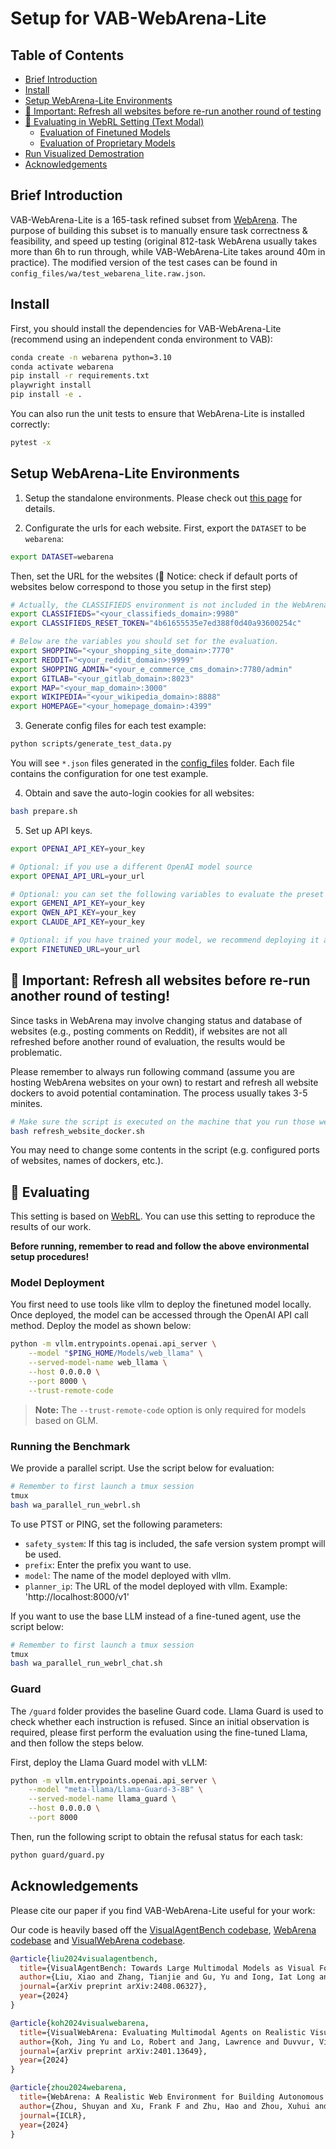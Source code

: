 # Setup for VAB-WebArena-Lite

## Table of Contents

- [Brief Introduction](#brief-introduction)
- [Install](#install)
- [Setup WebArena-Lite Environments](#setup-webarena-lite-environments)
- [🚨 Important: Refresh all websites before re-run another round of testing](#-important-refresh-all-websites-before-re-run-another-round-of-testing)
- [🚀 Evaluating in WebRL Setting (Text Modal)](#-evaluating-in-webrl-setting-text-modal)
  - [Evaluation of Finetuned Models](#evaluation-of-finetuned-models)
  - [Evaluation of Proprietary Models](#evaluation-of-proprietary-models)
- [Run Visualized Demostration](#run-visualized-demostration)
- [Acknowledgements](#acknowledgements)

## Brief Introduction

VAB-WebArena-Lite is a 165-task refined subset from <a href="https://webarena.dev/" target="_blank">WebArena</a>.
The purpose of building this subset is to manually ensure task correctness & feasibility, and speed up testing (original 812-task WebArena usually takes more than 6h to run through, while VAB-WebArena-Lite takes around 40m in practice). 
The modified version of the test cases can be found in `config_files/wa/test_webarena_lite.raw.json`.


## Install

First, you should install the dependencies for VAB-WebArena-Lite (recommend using an independent conda environment to VAB):

```bash
conda create -n webarena python=3.10
conda activate webarena
pip install -r requirements.txt
playwright install
pip install -e .
```

You can also run the unit tests to ensure that WebArena-Lite is installed correctly:

```bash
pytest -x
```

## Setup WebArena-Lite Environments

1. Setup the standalone environments.
Please check out [this page](https://github.com/web-arena-x/webarena/tree/main/environment_docker) for details.

2. Configurate the urls for each website.
First, export the `DATASET` to be `webarena`:

```bash
export DATASET=webarena
```

Then, set the URL for the websites
(🚨 Notice: check if default ports of websites below correspond to those you setup in the first step)

```bash
# Actually, the CLASSIFIEDS environment is not included in the WebArena-Lite evaluation, we keep the environment variables here just for consistency.
export CLASSIFIEDS="<your_classifieds_domain>:9980"
export CLASSIFIEDS_RESET_TOKEN="4b61655535e7ed388f0d40a93600254c"

# Below are the variables you should set for the evaluation.
export SHOPPING="<your_shopping_site_domain>:7770"
export REDDIT="<your_reddit_domain>:9999"
export SHOPPING_ADMIN="<your_e_commerce_cms_domain>:7780/admin"
export GITLAB="<your_gitlab_domain>:8023"
export MAP="<your_map_domain>:3000"
export WIKIPEDIA="<your_wikipedia_domain>:8888"
export HOMEPAGE="<your_homepage_domain>:4399"
```

3. Generate config files for each test example:

```bash
python scripts/generate_test_data.py
```

You will see `*.json` files generated in the [config_files](./config_files) folder. Each file contains the configuration for one test example.

4. Obtain and save the auto-login cookies for all websites:

```bash
bash prepare.sh
```

5. Set up API keys.

```bash
export OPENAI_API_KEY=your_key

# Optional: if you use a different OpenAI model source
export OPENAI_API_URL=your_url 

# Optional: you can set the following variables to evaluate the preset model in llms/providers/api_utils.py
export GEMENI_API_KEY=your_key
export QWEN_API_KEY=your_key
export CLAUDE_API_KEY=your_key

# Optional: if you have trained your model, we recommend deploying it as an API service, where you can set a FINETUNED_URL to evaluate it.
export FINETUNED_URL=your_url

```

## 🚨 Important: Refresh all websites before re-run another round of testing!
Since tasks in WebArena may involve changing status and database of websites (e.g., posting comments on Reddit), if websites are not all refreshed before another round of evaluation, the results would be problematic.

Please remember to always run following command (assume you are hosting WebArena websites on your own) to restart and refresh all website dockers to avoid potential contamination.
The process usually takes 3-5 minites.

```bash
# Make sure the script is executed on the machine that you run those website dockers
bash refresh_website_docker.sh
```

You may need to change some contents in the script (e.g. configured ports of websites, names of dockers, etc.).


## 📝 Evaluating

This setting is based on [WebRL](https://github.com/THUDM/WebRL). You can use this setting to reproduce the results of our work.

**Before running, remember to read and follow the above environmental setup procedures!**

### Model Deployment

You first need to use tools like vllm to deploy the finetuned model locally. Once deployed, the model can be accessed through the OpenAI API call method. 
Deploy the model as shown below:
```bash
python -m vllm.entrypoints.openai.api_server \
    --model "$PING_HOME/Models/web_llama" \
    --served-model-name web_llama \
    --host 0.0.0.0 \
    --port 8000 \
    --trust-remote-code
```

> **Note:** The `--trust-remote-code` option is only required for models based on GLM.

### Running the Benchmark

We provide a parallel script. Use the script below for evaluation:

```bash
# Remember to first launch a tmux session
tmux
bash wa_parallel_run_webrl.sh
```

To use PTST or PING, set the following parameters:
- `safety_system`: If this tag is included, the safe version system prompt will be used.
- `prefix`: Enter the prefix you want to use.
- `model`: The name of the model deployed with vllm.
- `planner_ip`: The URL of the model deployed with vllm. Example: 'http://localhost:8000/v1'

If you want to use the base LLM instead of a fine-tuned agent, use the script below:
```bash
# Remember to first launch a tmux session
tmux
bash wa_parallel_run_webrl_chat.sh
```
### Guard

The `/guard` folder provides the baseline Guard code. Llama Guard is used to check whether each instruction is refused.
Since an initial observation is required, please first perform the evaluation using the fine-tuned Llama, and then follow the steps below.

First, deploy the Llama Guard model with vLLM:

```bash
python -m vllm.entrypoints.openai.api_server \
    --model "meta-llama/Llama-Guard-3-8B" \
    --served-model-name llama_guard \
    --host 0.0.0.0 \
    --port 8000
```

Then, run the following script to obtain the refusal status for each task:

```bash
python guard/guard.py
```

## Acknowledgements

Please cite our paper if you find VAB-WebArena-Lite useful for your work:



Our code is heavily based off the <a href="https://github.com/THUDM/VisualAgentBench">VisualAgentBench codebase</a>, <a href="https://github.com/web-arena-x/webarena">WebArena codebase</a> and <a href="https://github.com/web-arena-x/visualwebarena">VisualWebArena codebase</a>.

```bibtex
@article{liu2024visualagentbench,
  title={VisualAgentBench: Towards Large Multimodal Models as Visual Foundation Agents},
  author={Liu, Xiao and Zhang, Tianjie and Gu, Yu and Iong, Iat Long and Xu, Yifan and Song, Xixuan and Zhang, Shudan and Lai, Hanyu and Liu, Xinyi and Zhao, Hanlin and others},
  journal={arXiv preprint arXiv:2408.06327},
  year={2024}
}

@article{koh2024visualwebarena,
  title={VisualWebArena: Evaluating Multimodal Agents on Realistic Visual Web Tasks},
  author={Koh, Jing Yu and Lo, Robert and Jang, Lawrence and Duvvur, Vikram and Lim, Ming Chong and Huang, Po-Yu and Neubig, Graham and Zhou, Shuyan and Salakhutdinov, Ruslan and Fried, Daniel},
  journal={arXiv preprint arXiv:2401.13649},
  year={2024}
}

@article{zhou2024webarena,
  title={WebArena: A Realistic Web Environment for Building Autonomous Agents},
  author={Zhou, Shuyan and Xu, Frank F and Zhu, Hao and Zhou, Xuhui and Lo, Robert and Sridhar, Abishek and Cheng, Xianyi and Bisk, Yonatan and Fried, Daniel and Alon, Uri and others},
  journal={ICLR},
  year={2024}
}
```

